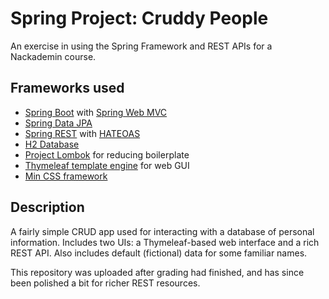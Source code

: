 # Spring Project: Cruddy People
An exercise in using the Spring Framework and REST APIs for a Nackademin course.

## Frameworks used
* [Spring Boot](https://spring.io/projects/spring-boot) with [Spring Web MVC](https://docs.spring.io/spring/docs/current/spring-framework-reference/web.html)
* [Spring Data JPA](https://spring.io/projects/spring-data-jpa)
* [Spring REST](https://spring.io/projects/spring-restdocs) with [HATEOAS](https://en.wikipedia.org/wiki/HATEOAS)
* [H2 Database](https://h2database.com/)
* [Project Lombok](https://projectlombok.org/) for reducing boilerplate
* [Thymeleaf template engine](https://www.thymeleaf.org/) for web GUI
* [Min CSS framework](https://mincss.com/)

## Description
A fairly simple CRUD app used for interacting with a database of personal
information. Includes two UIs: a Thymeleaf-based web interface and a rich REST
API. Also includes default (fictional) data for some familiar names.

This repository was uploaded after grading had finished, and has since been polished a bit for richer REST resources.